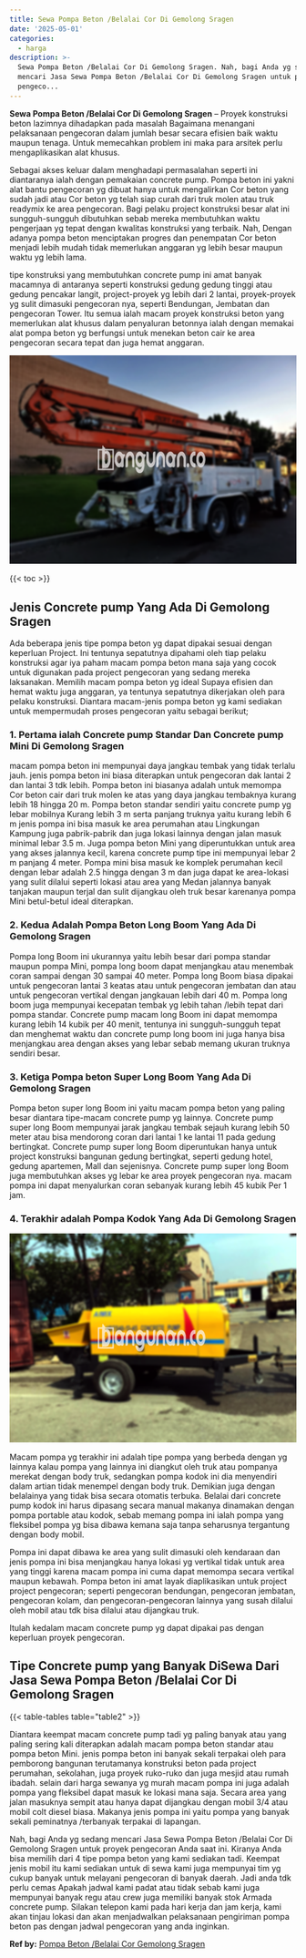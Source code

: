 ```yaml
---
title: Sewa Pompa Beton /Belalai Cor Di Gemolong Sragen
date: '2025-05-01'
categories:
  - harga
description: >-
  Sewa Pompa Beton /Belalai Cor Di Gemolong Sragen. Nah, bagi Anda yg sedang
  mencari Jasa Sewa Pompa Beton /Belalai Cor Di Gemolong Sragen untuk proyek
  pengeco...
---
```


**Sewa Pompa Beton /Belalai Cor Di Gemolong Sragen** – Proyek konstruksi beton lazimnya dihadapkan pada masalah Bagaimana menangani pelaksanaan pengecoran dalam jumlah besar secara efisien baik waktu maupun tenaga. Untuk memecahkan problem ini maka para arsitek perlu mengaplikasikan alat khusus.

Sebagai akses keluar dalam menghadapi permasalahan seperti ini diantaranya ialah dengan pemakaian concrete pump. Pompa beton ini yakni alat bantu pengecoran yg dibuat hanya untuk mengalirkan Cor beton yang sudah jadi atau Cor beton yg telah siap curah dari truk molen atau truk readymix ke area pengecoran. Bagi pelaku project konstruksi besar alat ini sungguh-sungguh dibutuhkan sebab mereka membutuhkan waktu pengerjaan yg tepat dengan kwalitas konstruksi yang terbaik. Nah, Dengan adanya pompa beton menciptakan progres dan penempatan Cor beton menjadi lebih mudah tidak memerlukan anggaran yg lebih besar maupun waktu yg lebih lama.

tipe konstruksi yang membutuhkan concrete pump ini amat banyak macamnya di antaranya seperti konstruksi gedung gedung tinggi atau gedung pencakar langit, project-proyek yg lebih dari 2 lantai, proyek-proyek yg sulit dimasuki pengecoran nya, seperti Bendungan, Jembatan dan pengecoran Tower. Itu semua ialah macam proyek konstruksi beton yang memerlukan alat khusus dalam penyaluran betonnya ialah dengan memakai alat pompa beton yg berfungsi untuk menekan beton cair ke area pengecoran secara tepat dan juga hemat anggaran.

![Sewa Pompa Beton /Belalai Cor Di Gemolong Sragen](/images/sewa-concrete-pump-06.png)

{{< toc >}}

## Jenis Concrete pump Yang Ada Di Gemolong Sragen

Ada beberapa jenis tipe pompa beton yg dapat dipakai sesuai dengan keperluan Project. Ini tentunya sepatutnya dipahami oleh tiap pelaku konstruksi agar iya paham macam pompa beton mana saja yang cocok untuk digunakan pada project pengecoran yang sedang mereka laksanakan. Memilih macam pompa beton yg ideal Supaya efisien dan hemat waktu juga anggaran, ya tentunya sepatutnya dikerjakan oleh para pelaku konstruksi. Diantara macam-jenis pompa beton yg kami sediakan untuk mempermudah proses pengecoran yaitu sebagai berikut;

### 1\. Pertama ialah Concrete pump Standar Dan Concrete pump Mini Di Gemolong Sragen

macam pompa beton ini mempunyai daya jangkau tembak yang tidak terlalu jauh. jenis pompa beton ini biasa diterapkan untuk pengecoran dak lantai 2 dan lantai 3 tdk lebih. Pompa beton ini biasanya adalah untuk memompa Cor beton cair dari truk molen ke atas yang daya jangkau tembaknya kurang lebih 18 hingga 20 m. Pompa beton standar sendiri yaitu concrete pump yg lebar mobilnya Kurang lebih 3 m serta panjang truknya yaitu kurang lebih 6 m jenis pompa ini bisa masuk ke area perumahan atau Lingkungan Kampung juga pabrik-pabrik dan juga lokasi lainnya dengan jalan masuk minimal lebar 3.5 m. Juga pompa beton Mini yang diperuntukkan untuk area yang akses jalannya kecil, karena concrete pump tipe ini mempunyai lebar 2 m panjang 4 meter. Pompa mini bisa masuk ke komplek perumahan kecil dengan lebar adalah 2.5 hingga dengan 3 m dan juga dapat ke area-lokasi yang sulit dilalui seperti lokasi atau area yang Medan jalannya banyak tanjakan maupun terjal dan sulit dijangkau oleh truk besar karenanya pompa Mini betul-betul ideal diterapkan.

### 2\. Kedua Adalah Pompa Beton Long Boom Yang Ada Di Gemolong Sragen

Pompa long Boom ini ukurannya yaitu lebih besar dari pompa standar maupun pompa Mini, pompa long boom dapat menjangkau atau menembak coran sampai dengan 30 sampai 40 meter. Pompa long Boom biasa dipakai untuk pengecoran lantai 3 keatas atau untuk pengecoran jembatan dan atau untuk pengecoran vertikal dengan jangkauan lebih dari 40 m. Pompa long boom juga mempunyai kecepatan tembak yg lebih tahan /lebih tepat dari pompa standar. Concrete pump macam long Boom ini dapat memompa kurang lebih 14 kubik per 40 menit, tentunya ini sungguh-sungguh tepat dan menghemat waktu dan concrete pump long boom ini juga hanya bisa menjangkau area dengan akses yang lebar sebab memang ukuran truknya sendiri besar.

### 3\. Ketiga Pompa beton Super Long Boom Yang Ada Di Gemolong Sragen

Pompa beton super long Boom ini yaitu macam pompa beton yang paling besar diantara tipe-macam concrete pump yg lainnya. Concrete pump super long Boom mempunyai jarak jangkau tembak sejauh kurang lebih 50 meter atau bisa mendorong coran dari lantai 1 ke lantai 11 pada gedung bertingkat. Concrete pump super long Boom diperuntukan hanya untuk project konstruksi bangunan gedung bertingkat, seperti gedung hotel, gedung apartemen, Mall dan sejenisnya. Concrete pump super long Boom juga membutuhkan akses yg lebar ke area proyek pengecoran nya. macam pompa ini dapat menyalurkan coran sebanyak kurang lebih 45 kubik Per 1 jam.

### 4\. Terakhir adalah Pompa Kodok Yang Ada Di Gemolong Sragen

![Sewa Pompa Beton /Belalai Cor Di Gemolong Sragen](/images/sewa-concrete-pump-02.png)

Macam pompa yg terakhir ini adalah tipe pompa yang berbeda dengan yg lainnya kalau pompa yang lainnya ini diangkut oleh truk atau pompanya merekat dengan body truk, sedangkan pompa kodok ini dia menyendiri dalam artian tidak menempel dengan body truk. Demikian juga dengan belalainya yang tidak bisa secara otomatis terbuka. Belalai dari concrete pump kodok ini harus dipasang secara manual makanya dinamakan dengan pompa portable atau kodok, sebab memang pompa ini ialah pompa yang fleksibel pompa yg bisa dibawa kemana saja tanpa seharusnya tergantung dengan body mobil.

Pompa ini dapat dibawa ke area yang sulit dimasuki oleh kendaraan dan jenis pompa ini bisa menjangkau hanya lokasi yg vertikal tidak untuk area yang tinggi karena macam pompa ini cuma dapat memompa secara vertikal maupun kebawah. Pompa beton ini amat layak diaplikasikan untuk project project pengecoran; seperti pengecoran bendungan, pengecoran jembatan, pengecoran kolam, dan pengecoran-pengecoran lainnya yang susah dilalui oleh mobil atau tdk bisa dilalui atau dijangkau truk.

Itulah kedalam macam concrete pump yg dapat dipakai pas dengan keperluan proyek pengecoran.

## Tipe Concrete pump yang Banyak DiSewa Dari Jasa Sewa Pompa Beton /Belalai Cor Di Gemolong Sragen

{{< table-tables table="table2" >}}

Diantara keempat macam concrete pump tadi yg paling banyak atau yang paling sering kali diterapkan adalah macam pompa beton standar atau pompa beton Mini. jenis pompa beton ini banyak sekali terpakai oleh para pemborong bangunan terutamanya konstruksi beton pada project perumahan, sekolahan, juga proyek ruko-ruko dan juga mesjid atau rumah ibadah. selain dari harga sewanya yg murah macam pompa ini juga adalah pompa yang fleksibel dapat masuk ke lokasi mana saja. Secara area yang jalan masuknya sempit atau hanya dapat dijangkau dengan mobil 3/4 atau mobil colt diesel biasa. Makanya jenis pompa ini yaitu pompa yang banyak sekali peminatnya /terbanyak terpakai di lapangan.

Nah, bagi Anda yg sedang mencari Jasa Sewa Pompa Beton /Belalai Cor Di Gemolong Sragen untuk proyek pengecoran Anda saat ini. Kiranya Anda bisa memilih dari 4 tipe pompa beton yang kami sediakan tadi. Keempat jenis mobil itu kami sediakan untuk di sewa kami juga mempunyai tim yg cukup banyak untuk melayani pengecoran di banyak daerah. Jadi anda tdk perlu cemas Apakah jadwal kami padat atau tidak sebab kami juga mempunyai banyak regu atau crew juga memiliki banyak stok Armada concrete pump. Silakan telepon kami pada hari kerja dan jam kerja, kami akan tinjau lokasi dan akan menjadwalkan pelaksanaan pengiriman pompa beton pas dengan jadwal pengecoran yang anda inginkan.

**Ref by:** [Pompa Beton /Belalai Cor Gemolong Sragen](https://id.wikipedia.org/wiki/Pompa)
